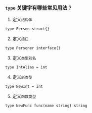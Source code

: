 ### `type` 关键字有哪些常见用法？

1. 定义`结构体`
````
type Person struct{}
````
2. 定义`接口`
````
type Personer interface{}
````
3. 定义`类型别名`
````
type IntAlias = int
````
4. 定义`新类型`
````
type NewInt = int
````
5. 定义`函数类型`
````
type NewFunc func(name string) string
````

